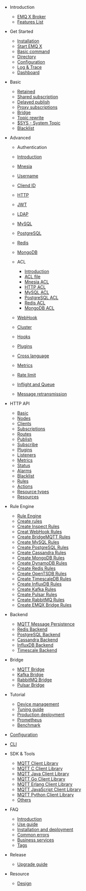 * Introduction
  * [EMQ X Broker](introduction.md)
  * [Features List](introduction/checklist.md)

* Get Started
  * [Installation](getting-started/install.md)
  * [Start EMQ X](getting-started/start.md)
  * [Basic command](getting-started/command-line.md)
  * [Directory](getting-started/directory.md)
  * [Configuration](getting-started/config.md)
  * [Log & Trace](getting-started/log.md)
  * [Dashboard](getting-started/dashboard-ee.md)

* Basic
  * [Retained](advanced/retained.md)
  * [Shared subscription](advanced/shared-subscriptions.md)
  * [Delayed publish](advanced/delay-publish.md)
  * [Proxy subscriptions](advanced/proxy-subscriptions.md)
  * [Bridge](advanced/bridge.md)
  * [Topic rewrite](advanced/topic-rewrite.md)
  * [$SYS - System Topic](advanced/system-topic.md)
  * [Blacklist](advanced/blacklist.md)

* Advanced
  *  Authentication 
    * [Introduction](advanced/auth.md) 
    * [Mnesia](advanced/auth-mnesia.md)
    * [Username](advanced/auth-username.md)
    * [Cliend ID](advanced/auth-clientid.md)
    * [HTTP](advanced/auth-http.md)
    * [JWT](advanced/auth-jwt.md)
    * [LDAP](advanced/auth-ldap.md)
    * [MySQL](advanced/auth-mysql.md)
    * [PostgreSQL](advanced/auth-postgresql.md)
    * [Redis](advanced/auth-redis.md)
    * [MongoDB](advanced/auth-mongodb.md)
  
  * ACL
    * [Introduction](advanced/acl.md)
    * [ACL file](advanced/acl-file.md)
    * [Mnesia ACL](advanced/acl-mnesia.md)
    * [HTTP ACL](advanced/acl-http.md)
    * [MySQL ACL](advanced/acl-mysql.md)
    * [PostgreSQL ACL](advanced/acl-postgres.md)
    * [Redis ACL](advanced/acl-redis.md)
    * [MongoDB ACL](advanced/acl-mongodb.md)
  * [WebHook](advanced/webhook.md)
  * [Cluster](advanced/cluster.md)
  * [Hooks](advanced/hooks.md)
  * [Plugins](advanced/plugins.md)
  * [Cross language](advanced/multiple-language-support.md)
  * [Metrics](advanced/metrics-and-stats.md)
  * [Rate limit](advanced/rate-limit.md)
  * [Inflight and Queue](advanced/inflight-window-and-message-queue.md)
  * [Message retransmission](advanced/retransmission.md)

* HTTP API
  * [Basic](./advanced/http-api.md#endpoint-brokers)
  * [Nodes](./advanced/http-api.md#endpoint-nodes)
  * [Clients](./advanced/http-api.md#endpoint-clients)
  * [Subscriptions](./advanced/http-api.md#endpoint-subscriptions)
  * [Routes](./advanced/http-api.md#endpoint-routes)
  * [Publish](./advanced/http-api.md#endpoint-publish)
  * [Subscribe](./advanced/http-api.md#endpoint-subscribe)
  * [Plugins](./advanced/http-api.md#endpoint-plugins)
  * [Listeners](./advanced/http-api.md#endpoint-listeners)
  * [Metrics](./advanced/http-api.md#endpoint-metrics)
  * [Status](./advanced/http-api.md#endpoint-stats)
  * [Alarms](./advanced/http-api.md#endpoint-alarms)
  * [Blacklist](./advanced/http-api.md#endpoint-banned)
  * [Rules](./advanced/http-api.md#endpoint-rules)
  * [Actions](./advanced/http-api.md#endpoint-actions)
  * [Resource types](./advanced/http-api.md#endpoint-resource-types)
  * [Resources](./advanced/http-api.md#endpoint-resources)

* Rule Engine
  * [Rule Engine](rule/rule-engine.md)
  * [Create rules](rule/rule-create.md)
  * [Create Inspect Rules](rule/rule-example.md#create-inspect-rules)
  * [Creat WebHook Rules](rule/rule-example.md#creat-webhook-rules)
  * [Create BridgeMQTT Rules](rule/rule-example.md#create-bridgemqtt-rules)
  * [Create MySQL Rules](rule/rule-example.md#create-mysql-rules)
  * [Create PostgreSQL Rules](rule/rule-example.md#create-postgresql-rules)
  * [Create Cassandra Rules](rule/rule-example.md#create-cassandra-rules)
  * [Create MongoDB Rules](rule/rule-example.md#create-mongodb-rules)
  * [Create DynamoDB Rules](rule/rule-example.md#create-dynamodb-rules)
  * [Create Redis Rules](rule/rule-example.md#create-redis-rules)
  * [Create OpenTSDB Rules](rule/rule-example.md#create-opentsdb-rules)
  * [Create TimescaleDB Rules](rule/rule-example.md#create-timescaledb-rules)
  * [Create InfluxDB Rules](rule/rule-example.md#create-influxdb-rules)
  * [Create Kafka Rules](rule/rule-example.md#create-kafka-rules)
  * [Create Pulsar Rules](rule/rule-example.md#create-pulsar-rules)
  * [Create RabbitMQ Rules](rule/rule-example.md#create-rabbitmq-rules)
  * [Create EMQX Bridge Rules](rule/rule-example.md#create-emqx-bridge-rules)

* Backend
  * [MQTT Message Persistence](backend/backend.md#mqtt-message-persistence)
  * [Redis Backend](backend/backend.md#redis-backend)
  * [PostgreSQL Backend](backend/backend.md#postgresql-backend)
  * [Cassandra Backend](backend/backend.md#cassandra-backend)
  * [InfluxDB Backend](backend/backend.md#influxdb-backend)
  * [Timescale Backend](backend/backend.md#timescale-backend)

* Bridge
  * [MQTT Bridge](bridge/bridge.md#mqtt-bridge)
  * [Kafka Bridge](bridge/bridge.md#kafka-bridge)
  * [RabbitMQ Bridge](bridge/bridge.md#rabbitmq-bridge)
  * [Pulsar Bridge](bridge/bridge.md#pulsar-bridge)

* Tutorial
  * [Device management](tutorial/device-management.md)
  * [Tuning guide](tutorial/tune.md)
  * [Production deployment](tutorial/deploy.md)
  * [Prometheus](tutorial/prometheus.md)
  * [Benchmark](tutorial/benchmark.md)

* [Configuration](configuration/configuration.md)
* [CLI](advanced/cli.md)

* SDK & Tools
  * [MQTT Client Library](development/client.md)
  * [MQTT C Client Library](development/c.md)
  * [MQTT Java Client Library](development/java.md)
  * [MQTT Go Client Library](development/go.md)
  * [MQTT Erlang Client Library](development/erlang.md)
  * [MQTT JavaScript Client Library](development/javascript.md)
  * [MQTT Python Client Library](development/python.md)
  * [Others](development/resource.md)

* FAQ
  * [Introduction](faq/faq.md)
  * [Use guide](faq/use-guide.md)
  * [Installation and deployment](faq/deployment.md)
  * [Common errors](faq/error.md)
  * [Business services](faq/enterprise.md)
  * [Tags](faq/tags.md)


* Release
  <!-- * [Changes](changes/changes.md) -->
  * [Upgrade guide](changes/upgrade.md)

* Resource
  * [Design](design/design.md)
    <!-- * [Awsome](awesome/awesome.md) -->

